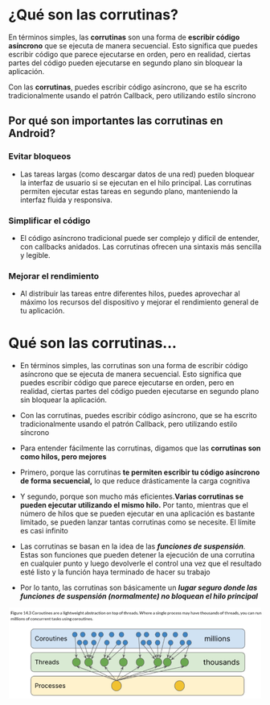 # ¿Qué son las corrutinas?



En términos simples, las **corrutinas** son una forma de **escribir código asíncrono** que se ejecuta de manera secuencial. Esto significa que puedes escribir código que parece ejecutarse en orden, pero en realidad, ciertas partes del código pueden ejecutarse en segundo plano sin bloquear la aplicación.

Con las **corrutinas**, puedes escribir código asíncrono, que se ha escrito tradicionalmente usando el patrón Callback, pero utilizando estilo síncrono

## Por qué son importantes las corrutinas en Android?




### Evitar bloqueos

* Las tareas largas (como descargar datos de una red) pueden bloquear la interfaz de usuario si se ejecutan en el hilo principal. Las corrutinas permiten ejecutar estas tareas en segundo plano, manteniendo la interfaz fluida y responsiva.


###  Simplificar el código

* El código asíncrono tradicional puede ser complejo y difícil de entender, con callbacks anidados. Las corrutinas ofrecen una sintaxis más sencilla y legible.

### Mejorar el rendimiento

* Al distribuir las tareas entre diferentes hilos, puedes aprovechar al máximo los recursos del dispositivo y mejorar el rendimiento general de tu aplicación.



# Qué son las corrutinas...



* En términos simples, las corrutinas son una forma de escribir código asíncrono que se ejecuta de manera secuencial. Esto significa que puedes escribir código que parece ejecutarse en orden, pero en realidad, ciertas partes del código pueden ejecutarse en segundo plano sin bloquear la aplicación.

* Con las corrutinas, puedes escribir código asíncrono, que se ha escrito tradicionalmente usando el patrón Callback, pero utilizando estilo síncrono

* Para entender fácilmente las corrutinas, digamos que las **corrutinas son como hilos, pero mejores**

* Primero, porque las corrutinas **te permiten escribir tu código asíncrono de forma secuencial,** lo que reduce drásticamente la carga cognitiva

* Y segundo, porque son mucho más eficientes.**Varias corrutinas se pueden ejecutar utilizando el mismo hilo.** Por tanto, mientras que el número de hilos que se pueden ejecutar en una aplicación es bastante limitado, se pueden lanzar tantas corrutinas como se necesite. El límite es casi infinito

* Las corrutinas se basan en la idea de las ***funciones de suspensión***. Estas son funciones que pueden detener la ejecución de una corrutina en cualquier punto y luego devolverle el control una vez que el resultado esté listo y la función haya terminado de hacer su trabajo

* Por lo tanto, las corrutinas son básicamente un ***lugar seguro donde las funciones de suspensión (normalmente) no bloquean el hilo principal***

![Aquí una representación](CorrutinasImagen1.png)

